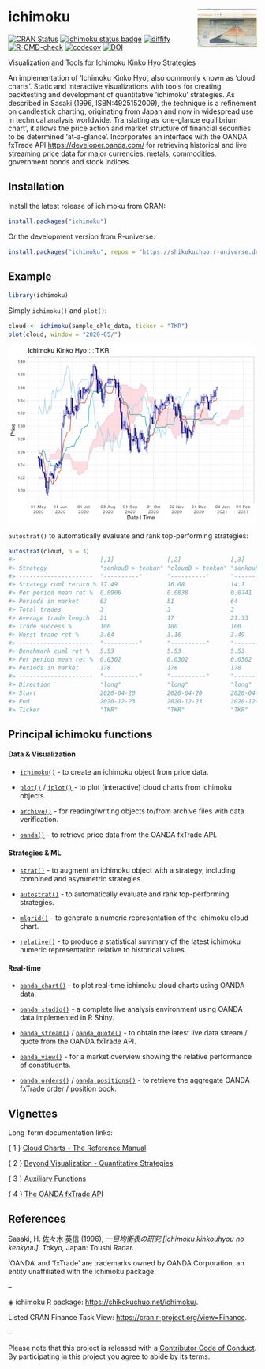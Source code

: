 
<!-- README.md is generated from README.Rmd. Please edit that file -->

# ichimoku <a href="https://shikokuchuo.net/ichimoku/" alt="ichimoku"><img src="man/figures/logo.png" alt="ichimoku logo" align="right" /></a>

<!-- badges: start -->

[![CRAN
Status](https://www.r-pkg.org/badges/version/ichimoku?color=00008b)](https://CRAN.R-project.org/package=ichimoku)
[![ichimoku status
badge](https://shikokuchuo.r-universe.dev/badges/ichimoku?color=a4d1eb)](https://shikokuchuo.r-universe.dev/ichimoku)
[![diffify](https://diffify.com/diffify-badge.svg)](https://diffify.com/R/ichimoku)
[![R-CMD-check](https://github.com/shikokuchuo/ichimoku/actions/workflows/R-CMD-check.yaml/badge.svg)](https://github.com/shikokuchuo/ichimoku/actions/workflows/R-CMD-check.yaml)
[![codecov](https://codecov.io/gh/shikokuchuo/ichimoku/graph/badge.svg)](https://app.codecov.io/gh/shikokuchuo/ichimoku)
[![DOI](https://zenodo.org/badge/367928545.svg)](https://zenodo.org/badge/latestdoi/367928545)
<!-- badges: end -->

Visualization and Tools for Ichimoku Kinko Hyo Strategies

An implementation of ‘Ichimoku Kinko Hyo’, also commonly known as ‘cloud
charts’. Static and interactive visualizations with tools for creating,
backtesting and development of quantitative ‘ichimoku’ strategies. As
described in Sasaki (1996, ISBN:4925152009), the technique is a
refinement on candlestick charting, originating from Japan and now in
widespread use in technical analysis worldwide. Translating as
‘one-glance equilibrium chart’, it allows the price action and market
structure of financial securities to be determined ‘at-a-glance’.
Incorporates an interface with the OANDA fxTrade API
<https://developer.oanda.com/> for retrieving historical and live
streaming price data for major currencies, metals, commodities,
government bonds and stock indices.

## Installation

Install the latest release of ichimoku from CRAN:

``` r
install.packages("ichimoku")
```

Or the development version from R-universe:

``` r
install.packages("ichimoku", repos = "https://shikokuchuo.r-universe.dev")
```

## Example

``` r
library(ichimoku)
```

Simply `ichimoku()` and `plot()`:

``` r
cloud <- ichimoku(sample_ohlc_data, ticker = "TKR")
plot(cloud, window = "2020-05/")
```

<img src="man/figures/README-ichimoku-1.png" alt="ichimoku kinko hyo" />
<!-- alt="ichimoku kinko hyo" -->

`autostrat()` to automatically evaluate and rank top-performing
strategies:

``` r
autostrat(cloud, n = 3)
#>                        [,1]               [,2]              [,3]             
#> Strategy               "senkouB > tenkan" "cloudB > tenkan" "senkouB > kijun"
#> ---------------------  "----------"       "----------"      "----------"     
#> Strategy cuml return % 17.49              16.08             14.1             
#> Per period mean ret %  0.0906             0.0838            0.0741           
#> Periods in market      63                 51                64               
#> Total trades           3                  3                 3                
#> Average trade length   21                 17                21.33            
#> Trade success %        100                100               100              
#> Worst trade ret %      3.64               3.16              3.49             
#> ---------------------  "----------"       "----------"      "----------"     
#> Benchmark cuml ret %   5.53               5.53              5.53             
#> Per period mean ret %  0.0302             0.0302            0.0302           
#> Periods in market      178                178               178              
#> ---------------------  "----------"       "----------"      "----------"     
#> Direction              "long"             "long"            "long"           
#> Start                  2020-04-20         2020-04-20        2020-04-20       
#> End                    2020-12-23         2020-12-23        2020-12-23       
#> Ticker                 "TKR"              "TKR"             "TKR"
```

## Principal ichimoku functions

#### Data & Visualization

- [`ichimoku()`](https://shikokuchuo.net/ichimoku/reference/ichimoku.html) -
  to create an ichimoku object from price data.

- [`plot()`](https://shikokuchuo.net/ichimoku/reference/plot.ichimoku.html)
  / [`iplot()`](https://shikokuchuo.net/ichimoku/reference/iplot.html) -
  to plot (interactive) cloud charts from ichimoku objects.

- [`archive()`](https://shikokuchuo.net/ichimoku/reference/archive.html) -
  for reading/writing objects to/from archive files with data
  verification.

- [`oanda()`](https://shikokuchuo.net/ichimoku/reference/oanda.html) -
  to retrieve price data from the OANDA fxTrade API.

#### Strategies & ML

- [`strat()`](https://shikokuchuo.net/ichimoku/reference/strat.html) -
  to augment an ichimoku object with a strategy, including combined and
  asymmetric strategies.

- [`autostrat()`](https://shikokuchuo.net/ichimoku/reference/autostrat.html) -
  to automatically evaluate and rank top-performing strategies.

- [`mlgrid()`](https://shikokuchuo.net/ichimoku/reference/mlgrid.html) -
  to generate a numeric representation of the ichimoku cloud chart.

- [`relative()`](https://shikokuchuo.net/ichimoku/reference/relative.html) -
  to produce a statistical summary of the latest ichimoku numeric
  representation relative to historical values.

#### Real-time

- [`oanda_chart()`](https://shikokuchuo.net/ichimoku/reference/oanda_chart.html) -
  to plot real-time ichimoku cloud charts using OANDA data.

- [`oanda_studio()`](https://shikokuchuo.net/ichimoku/reference/oanda_studio.html) -
  a complete live analysis environment using OANDA data implemented in R
  Shiny.

- [`oanda_stream()`](https://shikokuchuo.net/ichimoku/reference/oanda_stream.html)
  /
  [`oanda_quote()`](https://shikokuchuo.net/ichimoku/reference/oanda_quote.html) -
  to obtain the latest live data stream / quote from the OANDA fxTrade
  API.

- [`oanda_view()`](https://shikokuchuo.net/ichimoku/reference/oanda_view.html) -
  for a market overview showing the relative performance of
  constituents.

- [`oanda_orders()`](https://shikokuchuo.net/ichimoku/reference/oanda_orders.html)
  /
  [`oanda_positions()`](https://shikokuchuo.net/ichimoku/reference/oanda_positions.html) -
  to retrieve the aggregate OANDA fxTrade order / position book.

## Vignettes

Long-form documentation links:

{ 1 } [Cloud Charts - The Reference
Manual](https://shikokuchuo.net/ichimoku/articles/reference.html)

{ 2 } [Beyond Visualization - Quantitative
Strategies](https://shikokuchuo.net/ichimoku/articles/strategies.html)

{ 3 } [Auxiliary
Functions](https://shikokuchuo.net/ichimoku/articles/utilities.html)

{ 4 } [The OANDA fxTrade
API](https://shikokuchuo.net/ichimoku/articles/xoanda.html)

## References

Sasaki, H. 佐々木 英信 (1996), *一目均衡表の研究 [ichimoku kinkouhyou
no kenkyuu]*. Tokyo, Japan: Toushi Radar.

‘OANDA’ and ‘fxTrade’ are trademarks owned by OANDA Corporation, an
entity unaffiliated with the ichimoku package.

–

◈ ichimoku R package: <https://shikokuchuo.net/ichimoku/>.

Listed CRAN Finance Task View:
<https://cran.r-project.org/view=Finance>.

–

Please note that this project is released with a [Contributor Code of
Conduct](https://shikokuchuo.net/ichimoku/CODE_OF_CONDUCT.html). By
participating in this project you agree to abide by its terms.
